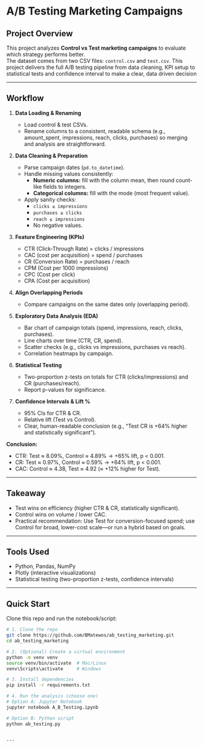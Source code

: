 # A/B Testing Marketing Campaigns

## Project Overview
This project analyzes **Control vs Test marketing campaigns** to evaluate which strategy performs better.  
The dataset comes from two CSV files: `control.csv` and `test.csv`. 
This project delivers the full A/B testing pipeline from data cleaning, KPI setup to statistical tests and confidence interval to make a clear, data driven decision


---

## Workflow

1. **Data Loading & Renaming**  
   - Load control & test CSVs.  
   - Rename columns to a consistent, readable schema (e.g., amount_spent, impressions, reach, clicks, purchases) so merging and analysis are straightforward.
2. **Data Cleaning & Preparation**  
   - Parse campaign dates (`pd.to_datetime`).  
   - Handle missing values consistently:  
     - **Numeric columns:** fill with the column mean, then round count-like fields to integers.
     -  **Categorical columns:** fill with the mode (most frequent value).
   - Apply sanity checks:  
     - `clicks ≤ impressions`  
     - `purchases ≤ clicks`  
     - `reach ≤ impressions`  
     - No negative values.



3. **Feature Engineering (KPIs)**  
   - CTR (Click-Through Rate) = clicks / impressions
   - CAC (cost per acquisition) = spend / purchases  
   - CR (Conversion Rate) = purchases / reach 
   - CPM (Cost per 1000 impressions)  
   - CPC (Cost per click)  
   - CPA (Cost per acquisition)


4. **Align Overlapping Periods**  
   - Compare campaigns on the same dates only (overlapping period). 

5. **Exploratory Data Analysis (EDA)**  
   - Bar chart of campaign totals (spend, impressions, reach, clicks, purchases).
   - Line charts over time (CTR, CR, spend).
   - Scatter checks (e.g., clicks vs impressions, purchases vs reach).
   - Correlation heatmaps by campaign. 




6. **Statistical Testing**  
   - Two-proportion z-tests on totals for CTR (clicks/impressions) and CR (purchases/reach).
   - Report p-values for significance. 

7. **Confidence Intervals & Lift %**  
   - 95% CIs for CTR & CR.
   - Relative lift (Test vs Control).
   - Clear, human-readable conclusion (e.g., “Test CR is +64% higher and statistically significant”).


**Conclusion:**  
- CTR: Test ≈ 8.09%, Control ≈ 4.89% → +65% lift, p < 0.001.
- CR: Test ≈ 0.97%, Control ≈ 0.59% → +64% lift, p < 0.001.
- CAC: Control ≈ 4.38, Test ≈ 4.92 (≈ +12% higher for Test).

---

## Takeaway
- Test wins on efficiency (higher CTR & CR, statistically significant).
- Control wins on volume / lower CAC.
- Practical recommendation: Use Test for conversion-focused spend; use Control for broad, lower-cost scale—or run a hybrid based on goals.

---

## Tools Used
- Python, Pandas, NumPy  
- Plotly (interactive visualizations)  
- Statistical testing (two-proportion z-tests, confidence intervals)


---

## Quick Start

Clone this repo and run the notebook/script:

```bash
# 1. Clone the repo
git clone https://github.com/BMatewos/ab_testing_marketing.git 
cd ab_testing_marketing

# 2. (Optional) Create a virtual environment
python -m venv venv
source venv/bin/activate  # Mac/Linux
venv\Scripts\activate     # Windows

# 3. Install dependencies
pip install -r requirements.txt

# 4. Run the analysis (choose one)
# Option A: Jupyter Notebook
jupyter notebook A_B_Testing.ipynb

# Option B: Python script
python ab_testing.py


---


